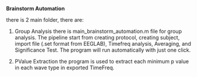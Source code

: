 **Brainstorm Automation**

there is 2 main folder, there are:
1. Group Analysis
there is main_brainstorm_automation.m file for group analysis. The pipeline start from creating protocol, creating subject, import file (.set format from EEGLAB), Timefreq analysis, Averaging, and Significance Test. The program will run automatically with just one click.

2. PValue Extraction
the program is used to extract each minimum p value in each wave type in exported TimeFreq. 
